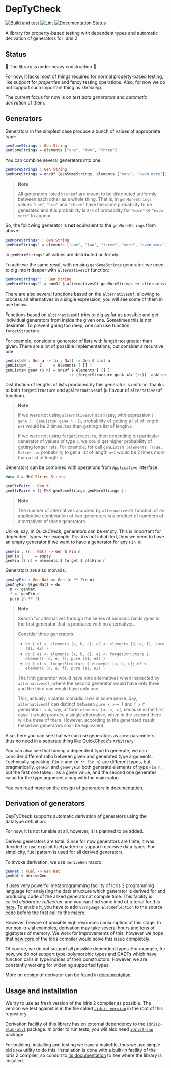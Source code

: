 <!-- idris
module README

import Data.Fin
import Data.List1

import Test.DepTyCheck.Gen
import Test.DepTyCheck.Gen.Auto

%default total

%language ElabReflection
-->

# DepTyCheck

[![Build and test](https://github.com/buzden/deptycheck/actions/workflows/ci-deptycheck.yml/badge.svg?branch=master)](https://github.com/buzden/deptycheck/actions/workflows/ci-deptycheck.yml)
[![Lint](https://github.com/buzden/deptycheck/actions/workflows/ci-super-linter.yml/badge.svg?branch=master)](https://github.com/buzden/deptycheck/actions/workflows/ci-super-linter.yml)
[![Documentation Status](https://readthedocs.org/projects/deptycheck/badge/?version=latest)](https://deptycheck.readthedocs.io/en/latest/?badge=latest)

A library for property-based testing with dependent types and automatic derivation of generators for Idris 2

## Status

🚧 The library is under heavy construction 🚧

For now, it lacks most of things required for normal property-based testing,
like support for *properties* and fancy testing operations.
Also, for now we do not support such important thing as *shrinking*.

The current focus for now is on *test data generators* and *automatic derivation* of them.

## Generators

Generators in the simplest case produce a bunch of values of appropriate type:

```idris
genSomeStrings : Gen String
genSomeStrings = elements ["one", "two", "three"]
```

You can combine several generators into one:

```idris
genMoreStrings : Gen String
genMoreStrings = oneOf [genSomeStrings, elements ["more", "even more"]]
```

> **Note**
>
> All generators listed in `oneOf` are meant to be distributed uniformly between each other as a whole thing.
> That is, in `genMoreStrings` values `"one"`, `"two"` and `"three"` have the same probability to be generated
> and this probability is `2/3` of probability for `"more"` or `"even more"` to appear.

So, the following generator is **not** equivalent to the `genMoreStrings` from above:

```idris
genMoreStrings' : Gen String
genMoreStrings' = elements ["one", "two", "three", "more", "even more"]
```

In `genMoreStrings'` all values are distributed uniformly.

To achieve the same result with reusing `genSomeStrings` generator, we need to dig into it deeper with `alternativesOf` function:

```idris
genMoreStrings'' : Gen String
genMoreStrings'' = oneOf $ alternativesOf genMoreStrings ++ alternativesOf (elements ["more", "even more"])
```

There are also several functions based on the `alternativesOf`, allowing to process all alternatives in a single expression;
you will see some of them in use below.

Functions based on `alternativesOf` tries to dig as far as possible and get individual generators from inside the given one.
Sometimes this is not desirable.
To prevent going too deep, one can use function `forgetStructure`.

For example, consider a generator of lists with length not greater than given.
There are a lot of possible implementations, but consider a recursive one:

```idris
genListsN : Gen a -> (n : Nat) -> Gen $ List a
genListsN _    Z     = elements [ [] ]
genListsN genA (S n) = oneOf $ elements [ [] ]
                            :: (forgetStructure genA <&> (::)) `apAlternativesOf` genListsN genA n
```

Distribution of lengths of lists produced by this generator is uniform,
thanks to both `forgetStructure` and `apAlternativesOf` (a flavour of `alternativesOf` function).

> **Note**
>
> If we were not using `alternativesOf` at all (say, with expression `[| genA :: genListsN genA n |]`),
> probability of getting a list of length `n+1` would be 2 times *less* than getting a list of length `n`.
>
> If we were not using `forgetStructure`, then depending on particular generator of values of type `a`,
> we could get higher probability of getting longer lists.
> For example, for call `genListsN (elements [True, False]) m`,
> probability to get a list of length `n+1` would be 2 times *more* than a list of length `n`.

Generators can be combined with operations from `Applicative` interface:

```idris
data X = MkX String String

genStrPairs : Gen X
genStrPairs = [| MkX genSomeStrings genMoreStrings |]
```

> **Note**
>
> The number of alternatives acquired by `alternativesOf` function of an applicative combination
> of two generators is a product of numbers of alternatives of those generators.

Unlike, say, in QuickCheck, generators can be empty.
This is important for dependent types.
For example, `Fin 0` is not inhabited,
thus we need to have an empty generator if we want to have a generator for any `Fin n`:

```idris
genFin : (n : Nat) -> Gen $ Fin n
genFin Z     = empty
genFin (S n) = elements $ forget $ allFins n
```

Generators are also monads:

```idris
genAnyFin : Gen Nat => Gen (n ** Fin n)
genAnyFin @{genNat} = do
  n <- genNat
  f <- genFin n
  pure (n ** f)
```

> **Note**
>
> Search for alternatives through the series of monadic binds goes to the first generator that
> is produced with no alternatives.
>
> Consider three generators:
>
> - `do { e1 <- elements [a, b, c]; e2 <- elements [d, e, f]; pure (e1, e2) }`
> - `do { e1 <- elements [a, b, c]; e2 <- forgetStructure $ elements [d, e, f]; pure (e1, e2) }`
> - `do { e1 <- forgetStructure $ elements [a, b, c]; e2 <- elements [d, e, f]; pure (e1, e2) }`
>
> The first generator would have nine alternatives when inspected by `alternativesOf`,
> where the second generator would have only three, and the third one would have only one.
>
> This, actually, violates monadic laws in some sense.
> Say, `alternativesOf` can distinct between `pure x >>= f` and `f x` if generator `f x` is, say, of form `elements [a, b, c]`,
> because in the first case it would produce a single alternative, when in the second there will be three of them.
> However, according to the generated result these two generators shall be equivalent.

Also, here you can see that we can use generators as `auto`-parameters,
thus no need in a separate thing like QuickCheck's `Arbitrary`.

You can also see that having a dependent type to generate,
we can consider different ratio between given and generated type arguments.
Technically speaking, `Fin n` and `(n ** Fin n)` are different types,
but pragmatically, `genFin` and `genAnyFin` both generate elements of type `Fin n`,
but the first one takes `n` as a given value,
and the second one generates value for the type argument along with the main value.

You can read more on the design of generators in [documentation](https://deptycheck.readthedocs.io/en/lastest/explanation/generators/).

## Derivation of generators

<!-- idris
%hint
UsedConstructorDerivator : ConstructorDerivator
UsedConstructorDerivator = LeastEffort
-->

DepTyCheck supports automatic derivation of generators using the datatype definition.

For now, it is not tunable at all, however, it is planned to be added.

Derived generators are total.
Since for now generators are finite,
it was decided to use explicit fuel pattern to support recursive data types.
For simplicity, fuel pattern is used for all derived generators.

To invoke derivation, we use `deriveGen` macro:

```idris
genNat : Fuel -> Gen Nat
genNat = deriveGen
```

It uses very powerful metaprogramming facility of Idris 2 programming language
for analysing the data structure which generator is derived for and producing code of the asked generator at compile time.
This facility is called *elaborator reflection*, and you can find some kind of tutorial for this
[here](https://github.com/stefan-hoeck/idris2-elab-util/blob/main/src/Doc/Index.md).
To enable it, you have to add `%language ElabReflection` to the source code before the first call to the macro.

However, beware of possible high resources consumption of this stage.
In our non-trivial examples, derivation may take several hours and tens of gigabytes of memory.
We work for improvements of this, however we hope that
[new core](https://github.com/edwinb/Yaffle/) of the Idris compiler would solve this issue completely.

Of course, we do not support all possible dependent types.
For example, for now, we do not support type-polymorphic types and
GADTs which have function calls in type indices of their constructors.
However, we are constantly working for widening supported types.

<!-- Example of non-trivial derivation should go here -->

More on design of derivator can be found in [documentation](https://deptycheck.readthedocs.io/en/latest/explanation/derivation/).

## Usage and installation

We try to use as fresh version of the Idris 2 compiler as possible.
The version we test against is in the file called [`.idris-version`](/.idris-version) in the root of this repository.

Derivation facility of this library has en external dependency to the [`idris2-elab-util`](https://github.com/stefan-hoeck/idris2-elab-util/) package.
In order to run tests, you will also need [`idris2-sop`](https://github.com/stefan-hoeck/idris2-sop) package.

For building, installing and testing we have a makefile, thus we use simple old `make` utility to do this.
Installation is done with a built-in facility of the Idris 2 compiler,
so consult to [its documentation](https://idris2.readthedocs.io/en/latest/reference/packages.html?highlight=--install#using-package-files)
to see where the library is installed.

